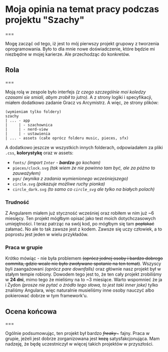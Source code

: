 # Moja opinia na temat pracy podczas projektu "Szachy"

===

Mogę zacząć od tego, iż jest to mój pierwszy projekt grupowy z tworzenia oprogramowania. Było to dla mnie nowe doświadczenie, które będzie mi niezbędne w mojej karierze.
Ale przechodząc do konkretów.

## Rola

===

Moją rolą w zespole było interfejs *(z czego szczególnie moi koledzy czasami sie smiali, abym zrobił to jutro)*. A z strony logiki i specyfikacji, miałem dodatkowo zadanie Gracz vs Arcymistrz.
A więc, ze strony plików:
```plaintext
(wymieniam tylko foldery)
szachy
| ... - app
|     | - szachownica
|     | - nerd-view
|     | - ustawienia
| ... - assets (całe oprócz folderu music, pieces, sfx)
```
A dodatkowo jeszcze w wszystkich innych folderach, odpowiadałem za pliki `.css`, **kolorystykę** oraz w assets:
- `fonts/` *(import `Inter` - **bardzo** go kocham)*
- `pieces/clock.svg` *(tak wiem że nie powinno tam być, ale za póżno to zauważyłem)*
- `pgn/` *(wynika z zadania wymienionego wcześniejszego)*
- `circle.svg` *(pokazuje możliwe ruchy pionka)*
- `circle_dark.svg` *(to samo co `circle_svg` ale tylko na białych polach)*

### Trudność

Z Angularem miałem już styczność wcześniej oraz robiłem w nim już ~6 miesięcy. Ten projekt mógłbym opisać jako test moich dotychczasowych umiejętności.
I teraz patrząc na swój kod, po mógłbym się tam ~~popłakać~~ załamać. No ale to tak zawsze jest z kodem. Zawsze się uczy człowiek, a to poprostu jest jeden w wielu przykładów.

### Praca w grupie

Krótko mówiąc - nie była problemem ~~(oprócz jednej osoby i bardzo dobrego commita, gdzie wcale nie było zwoływane spotanie na ten temat)~~. Wszyscy byli zaangażowani *(oprócz pare downfalls)* oraz głównie nasz projekt był w stałym tempie robiony.
Dowodem tego jest to, że ten cały projekt zrobiliśmy w **24 dni**, mimo tego że mieliśmy na to ~3 miesiące.
Warto wspomnieć że ja i Żydon *(prosze nie pytać o  źródło tego słowa, to jest taki inner joke)* tylko znaliśmy Angulara, więc naturalnie musieliśmy inne osoby nauczyć albo pokierować dobrze w tym framework'u.

## Ocena końcowa

===

Ogólnie podsumowując, ten projekt był bardzo ~~*freaky*~~~ fajny. Praca w grupie, jeżeli jest dobrze zorganizowana jest ~~kozą~~ satysfakcjonująca.
Mam nadzeję, że będę uczestniczył w więcej takich projektów w przyszłości.
